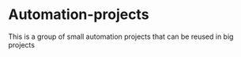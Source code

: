 # Automation-projects
This is a group of small automation projects that can be reused in big projects 
